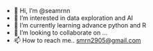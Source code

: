- 👋 Hi, I’m @seamrnn
- 👀 I’m interested in data exploration and AI
- 🌱 I’m currently learning advance python and R
- 💞️ I’m looking to collaborate on ...
- 📫 How to reach me.. smrn2905@gmail.com

<!---
seamrnn/seamrnn is a ✨ special ✨ repository because its `README.md` (this file) appears on your GitHub profile.
You can click the Preview link to take a look at your changes.
--->
